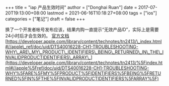+++
title = "iap 产品生效时间"
author = ["Donghai Ruan"]
date = 2017-07-20T19:13:00+08:00
lastmod = 2021-06-16T10:18:27+08:00
tags = ["ios"]
categories = ["笔记"]
draft = false
+++

换了一个开发者帐号发布应该，结果内购一直提示“无效产品ID”，实际上是需要24小时后才会生效的。
[官方文档](https://developer.apple.com/in-app-purchase/)
[https://developer.apple.com/library/content/technotes/tn2413/\_index.html#//apple\_ref/doc/uid/DTS40016228-CH1-TROUBLESHOOTING-WHY\_ARE\_MY\_PRODUCT\_IDENTIFIERS\_BEING\_RETURNED\_IN\_THE\_INVALIDPRODUCTIDENTIFIERS\_ARRAY\_](https://developer.apple.com/library/content/technotes/tn2413/%5Findex.html#//apple%5Fref/doc/uid/DTS40016228-CH1-TROUBLESHOOTING-WHY%5FARE%5FMY%5FPRODUCT%5FIDENTIFIERS%5FBEING%5FRETURNED%5FIN%5FTHE%5FINVALIDPRODUCTIDENTIFIERS%5FARRAY%5F)
